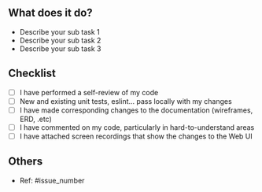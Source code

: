 ## What does it do?

<!-- Please include a summary of the changes and the related issue. Explain the motivation behind the change and why this is necessary. -->

- Describe your sub task 1
- Describe your sub task 2
- Describe your sub task 3

## Checklist

- [ ] I have performed a self-review of my code
- [ ] New and existing unit tests, eslint... pass locally with my changes
- [ ] I have made corresponding changes to the documentation (wireframes, ERD, .etc)
- [ ] I have commented on my code, particularly in hard-to-understand areas
- [ ] I have attached screen recordings that show the changes to the Web UI

## Others

- Ref: #issue_number
